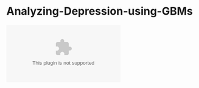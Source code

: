 # Analyzing-Depression-using-GBMs

![Research paper](https://github.com/neilbhutada/Analyzing-Depression-using-GBMs/blob/main/Neil%20Bhutada_Final_Submission.docx)
